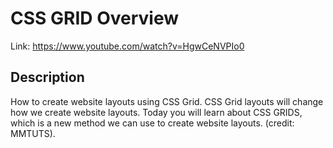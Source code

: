 CSS GRID Overview
===

Link: https://www.youtube.com/watch?v=HgwCeNVPIo0

Description
-------------
How to create website layouts using CSS Grid. CSS Grid layouts will change how we create website layouts. Today you will learn about CSS GRIDS, which is a new method we can use to create website layouts. (credit: MMTUTS).